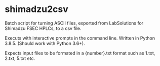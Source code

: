 # shimadzu2csv
Batch script for turning ASCII files, exported from LabSolutions for Shimadzu FSEC HPLCs, to a csv file.

Executs with interactive prompts in the command line. Written in Python 3.8.5. (Should work with Python 3.6+).

Expects input files to be formated in a {number}.txt format such as 1.txt, 2.txt, 5.txt etc.
